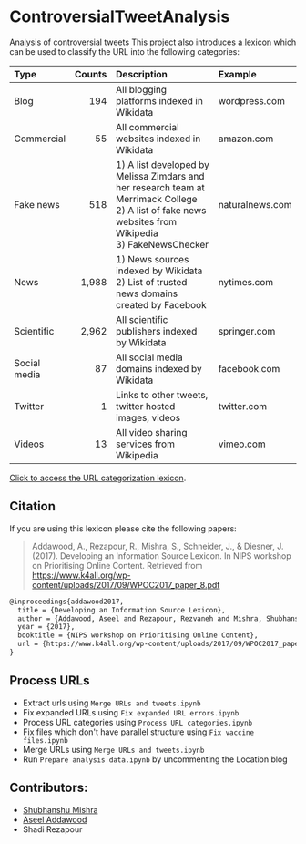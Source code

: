 # ControversialTweetAnalysis
Analysis of controversial tweets
This project also introduces [a lexicon](./Final%20Lexicons/URL_CATEGORIES.tsv) which can be used to classify the URL into the following categories: 

| Type​ 	| Counts​ 	| Description​ 	| Example​ 	|
|:--------------|--------:|:----------------------------------------------------------------------------------------------------------------------------------------------------|:-----------------|
| Blog​ 	| 194​ 	| All blogging platforms indexed in Wikidata​ 	| wordpress.com​ 	|
| Commercial​ 	| 55​ 	| All commercial websites indexed in Wikidata​ 	| amazon.com​ 	|
| Fake news​ 	| 518​ 	| 1) A list developed by Melissa Zimdars and her research team at Merrimack College<br/>​2) A list of fake news websites from Wikipedia<br/>​3) FakeNewsChecker​   	| naturalnews.com​ 	|
| News​ 	| 1,988​ 	| 1) News sources indexed by Wikidata<br/>​2) List of trusted news domains created by Facebook ​  	| nytimes.com​ 	|
| Scientific​ 	| 2,962​ 	| All scientific publishers indexed by Wikidata​ 	| springer.com​ 	|
| Social media​ 	| 87​ 	| All social media domains indexed by Wikidata​ 	| facebook.com​ 	|
| Twitter​ 	| 1​ 	| Links to other tweets, twitter hosted images, videos​ 	| twitter.com​ 	|
| Videos​ 	| 13​ 	| All video sharing services from Wikipedia​ 	| vimeo.com​ 	|

[Click to access the URL categorization lexicon](./Final%20Lexicons/URL_CATEGORIES.tsv). 

## Citation

If you are using this lexicon please cite the following papers:

> Addawood, A., Rezapour, R., Mishra, S., Schneider, J., & Diesner, J. (2017). Developing an Information Source Lexicon. In NIPS workshop on Prioritising Online Content. Retrieved from https://www.k4all.org/wp-content/uploads/2017/09/WPOC2017_paper_8.pdf

```latex
@inproceedings{addawood2017,
  title = {Developing an Information Source Lexicon},
  author = {Addawood, Aseel and Rezapour, Rezvaneh and Mishra, Shubhanshu and Schneider, Jodi and Diesner, Jana},
  year = {2017},
  booktitle = {NIPS workshop on Prioritising Online Content},
  url = {https://www.k4all.org/wp-content/uploads/2017/09/WPOC2017_paper_8.pdf}
}
```


## Process URLs

* Extract urls using `Merge URLs and tweets.ipynb`
* Fix expanded URLs using `Fix expanded URL errors.ipynb`
* Process URL categories using `Process URL categories.ipynb`
* Fix files which don't have parallel structure using `Fix vaccine files.ipynb`
* Merge URLs using `Merge URLs and tweets.ipynb`
* Run `Prepare analysis data.ipynb` by uncommenting the Location blog

## Contributors:
* [Shubhanshu Mishra](https://github.com/napsternxg)
* [Aseel Addawood](https://github.com/aseelad)
* Shadi Rezapour


